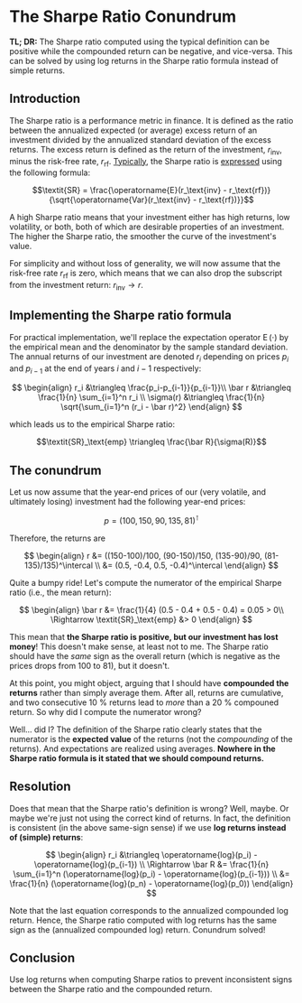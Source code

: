 <script type="text/x-mathjax-config"> MathJax.Hub.Config({ TeX: { equationNumbers: { autoNumber: "all" } } }); </script>
<script type="text/x-mathjax-config">
  MathJax.Hub.Config({
    tex2jax: {
      inlineMath: [ ['$','$'], ["\\(","\\)"] ],
      processEscapes: true
    }
  });
</script>
<script src="https://cdn.mathjax.org/mathjax/latest/MathJax.js?config=TeX-AMS-MML_HTMLorMML" type="text/javascript"></script>


# The Sharpe Ratio Conundrum
**TL; DR:** The Sharpe ratio computed using the typical definition can be positive while the compounded
return can be negative, and vice-versa. This can be solved by using log returns in the Sharpe ratio
formula instead of simple returns.


## Introduction
The Sharpe ratio is a performance metric in finance.
It is defined as the ratio between the annualized expected (or average) excess return of an investment
divided by the annualized standard deviation of the excess returns. The excess return is defined as
the return of the investment, $r_\text{inv}$, minus the risk-free rate, $r_\text{rf}$.
[Typically](https://en.wikipedia.org/wiki/Sharpe_ratio), the
Sharpe ratio is [expressed](https://www.investopedia.com/terms/s/sharperatio.asp) using the following formula:

$$\textit{SR} = \frac{\operatorname{E}(r_\text{inv} - r_\text{rf})}{\sqrt{\operatorname{Var}(r_\text{inv} - r_\text{rf})}}$$

A high Sharpe ratio means that your investment either has high returns, low volatility,
or both, both of which are desirable properties of an investment. The higher the Sharpe ratio, the smoother the
curve of the investment's value.

For simplicity and without loss of generality, we will now assume that the risk-free rate $r_\text{rf}$ is zero,
which means that we can also drop the subscript from the investment return: $r_\text{inv} \rightarrow r$.


## Implementing the Sharpe ratio formula
For practical implementation, we'll replace the expectation operator $\operatorname{E}(\cdot)$ by the
empirical mean and the denominator by the sample standard deviation. The annual returns of our investment
are denoted $r_i$ depending on prices $p_i$ and $p_{i-1}$ at the end of years $i$ and $i-1$ respectively:

$$
\begin{align}
r_i &\triangleq \frac{p_i-p_{i-1}}{p_{i-1}}\\
\bar r &\triangleq \frac{1}{n} \sum_{i=1}^n r_i \\
\sigma(r) &\triangleq \frac{1}{n} \sqrt{\sum_{i=1}^n (r_i - \bar r)^2}
\end{align}
$$

which leads us to the empirical Sharpe ratio:

$$\textit{SR}_\text{emp} \triangleq \frac{\bar R}{\sigma(R)}$$


## The conundrum
Let us now assume that the year-end prices of our (very volatile,
and ultimately losing) investment had the following year-end prices:

$$p = (100, 150, 90, 135, 81)^\intercal$$

Therefore, the returns are

$$
\begin{align}
r &= ((150-100)/100, (90-150)/150, (135-90)/90, (81-135)/135)^\intercal \\
&= (0.5, -0.4, 0.5, -0.4)^\intercal
\end{align}
$$

Quite a bumpy ride! Let's compute the numerator of the empirical Sharpe ratio (i.e., the mean return):

$$
\begin{align}
\bar r &= \frac{1}{4} (0.5 - 0.4 + 0.5 - 0.4) = 0.05 > 0\\
\Rightarrow \textit{SR}_\text{emp} &> 0
\end{align}
$$

This mean that **the Sharpe ratio is positive, but our investment has lost money**! This doesn't make sense,
at least not to me. The Sharpe ratio should have the *same* sign as the overall return (which is
negative as the prices drops from 100 to 81), but it doesn't.

At this point, you might object, arguing that I should have **compounded the returns** rather than
simply average them. After all, returns are cumulative, and two consecutive 10 % returns lead to
*more* than a 20 % compouned return. So why did I compute the numerator wrong?

Well... did I? The definition of the Sharpe ratio clearly states that the numerator is the
**expected value** of the returns (not the *compounding* of the returns). And expectations
are realized using averages. **Nowhere in the Sharpe ratio formula is it stated that we should
compound returns.**


## Resolution
Does that mean that the Sharpe ratio's definition is wrong? Well, maybe. Or maybe we're just
not using the correct kind of returns. In fact, the definition is consistent (in the above
same-sign sense) if we use **log returns instead of (simple) returns**:

$$
\begin{align}
r_i &\triangleq \operatorname{log}(p_i) - \operatorname{log}(p_{i-1}) \\
\Rightarrow \bar R &= \frac{1}{n} \sum_{i=1}^n (\operatorname{log}(p_i) - \operatorname{log}(p_{i-1})) \\
&= \frac{1}{n} (\operatorname{log}(p_n) - \operatorname{log}(p_0))
\end{align}
$$

Note that the last equation corresponds to the annualized compounded log return. Hence, the Sharpe
ratio computed with log returns has the same sign as the (annualized compounded log) return.
Conundrum solved!


## Conclusion
Use log returns when computing Sharpe ratios to prevent inconsistent signs between the Sharpe ratio
and the compounded return.
